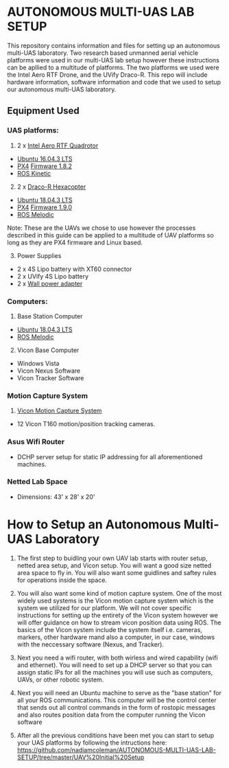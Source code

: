 # AUTONOMOUS MULTI-UAS LAB SETUP
This repository contains information and files for setting up an autonomous multi-UAS laboratory. Two research based unmanned aerial vehicle platforms were used in our multi-UAS lab setup however these instructions can be apllied to a multitude of platforms. The two platforms we used were the Intel Aero RTF Drone, and the UVify Draco-R. This repo will include hardware information, software information and code that we used to setup our autonomous multi-UAS laboratory.

## Equipment Used
### UAS platforms:
1. 2 x [Intel Aero RTF Quadrotor](https://www.intel.com/content/www/us/en/support/articles/000023271/drones/development-drones.html "info and specs")
  * [Ubuntu 16.04.3 LTS](https://ubuntu.com/download/alternative-downloads)
  * [PX4](https://px4.io) [Firmware 1.8.2](https://github.com/PX4/Firmware/tree/v1.8.2)
  * [ROS Kinetic](http://wiki.ros.org/kinetic)    
  
2. 2 x [Draco-R Hexacopter](https://www.uvify.com/draco-r/ "info and specs") 
  * [Ubuntu 18.04.3 LTS](https://ubuntu.com/download/alternative-downloads)
  * [PX4](https://px4.io) [Firmware 1.9.0](https://github.com/PX4/Firmware/tree/v1.9.0)
  * [ROS Melodic](http://wiki.ros.org/melodic)

Note: These are the UAVs we chose to use however the processes described in this guide can be applied to a multitude of UAV platforms so long as they are PX4 firmware and Linux based. 

3. Power Supplies
  * 2 x 4S Lipo battery with XT60 connector
  * 2 x UVify 4S Lipo battery
  * 2 x [Wall power adapter](https://www.amazon.com/LEDMO-Power-Supply-Transformers-Adapter/dp/B01461MOGQ/ref=sr_1_3_sspa?keywords=12V+5A+Power+Adapter&qid=1567702141&refinements=p_72%3A1248909011&rnid=1248907011&s=hi&sr=1-3-spons&psc=1&spLa=ZW5jcnlwdGVkUXVhbGlmaWVyPUEyWUtYRVhZN0JPM0lHJmVuY3J5cHRlZElkPUEwODU1MTU5MUFQMjJZSFc5VkZESiZlbmNyeXB0ZWRBZElkPUEwMzEyMTU5MkxBUTNTREg2VjlEMyZ3aWRnZXROYW1lPXNwX2F0ZiZhY3Rpb249Y2xpY2tSZWRpcmVjdCZkb05vdExvZ0NsaWNrPXRydWU=)

### Computers:
1. Base Station Computer
  * [Ubuntu 18.04.3 LTS](https://ubuntu.com/download/alternative-downloads)
  * [ROS Melodic](http://wiki.ros.org/melodic)

2. Vicon Base Computer
  * Windows Vista
  * Vicon Nexus Software
  * Vicon Tracker Software
        
### Motion Capture System
1. [Vicon Motion Capture System](https://www.vicon.com)
  * 12 Vicon T160 motion/position tracking cameras.  
        
### Asus Wifi Router
  * DCHP server setup for static IP addressing for all aforementioned machines. 

### Netted Lab Space
  * Dimensions: 43' x 28' x 20' 
  
  
# How to Setup an Autonomous Multi-UAS Laboratory
1. The first step to buidling your own UAV lab starts with router setup, netted area setup, and Vicon setup. 
You will want a good size netted area space to fly in. You will also want some guidlines and saftey rules for operations inside the space.  

2. You will also want some kind of motion capture system. One of the most widely used systems is the Vicon motion capture system which is the system we utilized for our platform. We will not cover specific instructions for setting up the entirety of the Vicon system however we will offer guidance on how to stream vicon position data using ROS. The basics of the Vicon system include the system itself i.e. cameras, markers, other hardware mand also a computer, in our case, windows with the neccessary software (Nexus, and Tracker). 

3. Next you need a wifi router, with both wirless and wired capability (wifi and ethernet). You will need to set up a DHCP server so that you can assign static IPs for all the machines you will use such as computers, UAVs, or other robotic system. 

4. Next you will need an Ubuntu machine to serve as the "base station" for all your ROS communications. This computer will be the control center that sends out all control commands in the form of rostopic messages and also routes position data from the computer running the Vicon software
5. After all the previous conditions have been met you can start to setup your UAS platforms by following the intructions here:
https://github.com/nadiamcoleman/AUTONOMOUS-MULTI-UAS-LAB-SETUP/tree/master/UAV%20Initial%20Setup
